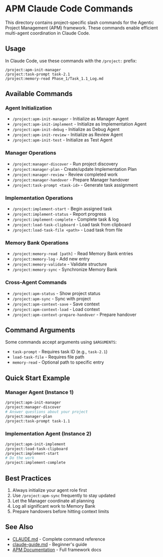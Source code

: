 # APM Claude Code Commands

This directory contains project-specific slash commands for the Agentic Project Management (APM) framework. These commands enable efficient multi-agent coordination in Claude Code.

## Usage

In Claude Code, use these commands with the `/project:` prefix:

```
/project:apm-init-manager
/project:task-prompt task-2.1
/project:memory-read Phase_1/Task_1.1_Log.md
```

## Available Commands

### Agent Initialization
- `/project:apm-init-manager` - Initialize as Manager Agent
- `/project:apm-init-implement` - Initialize as Implementation Agent
- `/project:apm-init-debug` - Initialize as Debug Agent
- `/project:apm-init-review` - Initialize as Review Agent
- `/project:apm-init-test` - Initialize as Test Agent

### Manager Operations
- `/project:manager-discover` - Run project discovery
- `/project:manager-plan` - Create/update Implementation Plan
- `/project:manager-review` - Review completed work
- `/project:manager-handover` - Prepare Manager handover
- `/project:task-prompt <task-id>` - Generate task assignment

### Implementation Operations
- `/project:implement-start` - Begin assigned task
- `/project:implement-status` - Report progress
- `/project:implement-complete` - Complete task & log
- `/project:load-task-clipboard` - Load task from clipboard
- `/project:load-task-file <path>` - Load task from file

### Memory Bank Operations
- `/project:memory-read [path]` - Read Memory Bank entries
- `/project:memory-log` - Add new entry
- `/project:memory-validate` - Validate structure
- `/project:memory-sync` - Synchronize Memory Bank

### Cross-Agent Commands
- `/project:apm-status` - Show project status
- `/project:apm-sync` - Sync with project
- `/project:apm-context-save` - Save context
- `/project:apm-context-load` - Load context
- `/project:apm-context-prepare-handover` - Prepare handover

## Command Arguments

Some commands accept arguments using `$ARGUMENTS`:
- `task-prompt` - Requires task ID (e.g., `task-2.1`)
- `load-task-file` - Requires file path
- `memory-read` - Optional path to specific entry

## Quick Start Example

### Manager Agent (Instance 1)
```bash
/project:apm-init-manager
/project:manager-discover
# Answer questions about your project
/project:manager-plan
/project:task-prompt task-1.1
```

### Implementation Agent (Instance 2)
```bash
/project:apm-init-implement
/project:load-task-clipboard
/project:implement-start
# Do the work
/project:implement-complete
```

## Best Practices

1. Always initialize your agent role first
2. Use `/project:apm-sync` frequently to stay updated
3. Let the Manager coordinate all planning
4. Log all significant work to Memory Bank
5. Prepare handovers before hitting context limits

## See Also

- [CLAUDE.md](../../CLAUDE.md) - Complete command reference
- [claude-guide.md](../../Claude-Code-agentic-project-management/claude-guide.md) - Beginner's guide
- [APM Documentation](../../Claude-Code-agentic-project-management/docs/) - Full framework docs